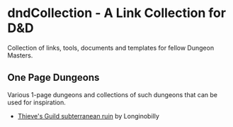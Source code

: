 # dndCollection - A Link Collection for D&D
Collection of links, tools, documents and templates for fellow Dungeon Masters.

## One Page Dungeons
Various 1-page dungeons and collections of such dungeons that can be used for inspiration.

* [Thieve's Guild subterranean ruin](https://megadungeoncomic.wordpress.com/2015/05/18/thieves-guild-built-in-the-subterranean-ruin-of-insert-generic-anthropomorphic-urban-rodent-god-of-your-choices-temple/#more-83) by Longinobilly
